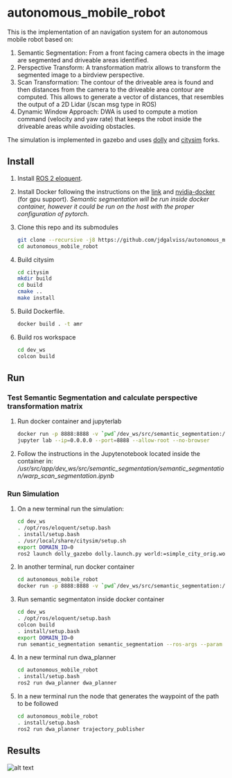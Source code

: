 # autonomous_mobile_robot
This is the implementation of an navigation system for an autonomous mobile robot based on:

1. Semantic Segmentation: From a front facing camera obects in the image are segmented and driveable areas identified.
2. Perspective Transform: A transformation matrix allows to transform the segmented image to a birdview perspective.
3. Scan Transformation: The contour of the driveable area is found and then distances from the camera to the driveable area contour are computed. This allows to generate a vector of distances, that resembles the output of a 2D Lidar (/scan msg type in ROS)
4. Dynamic Window Approach: DWA is used to compute a motion command (velocity and yaw rate) that keeps the robot inside the driveable areas while avoiding obstacles.

The simulation is implemented in gazebo and uses [dolly](https://github.com/chapulina/dolly) and [citysim](https://github.com/osrf/citysim) forks.

## Install
1. Install [ROS 2 eloquent](https://index.ros.org/doc/ros2/Installation/Eloquent/Linux-Install-Debians/).

2. Install Docker following the instructions on the [link](https://docs.docker.com/engine/install/ubuntu/) and [nvidia-docker](https://github.com/NVIDIA/nvidia-docker) (for gpu support). *Semantic segmentation will be run inside docker container, however it could be run on the host with the proper configuration of pytorch*.

3. Clone this repo and its submodules 
    ```bash
    git clone --recursive -j8 https://github.com/jdgalviss/autonomous_mobile_robot.git
    cd autonomous_mobile_robot
    ```

4. Build citysim
    ```bash
    cd citysim
    mkdir build
    cd build
    cmake ..
    make install
    ```

5. Build Dockerfile.
    ```bash
    docker build . -t amr
    ```

6. Build ros workspace
    ```bash
    cd dev_ws
    colcon build
    ```
## Run

### Test Semantic Segmentation and calculate perspective transformation matrix

1. Run docker container and jupyterlab
    ```bash
    docker run -p 8888:8888 -v `pwd`/dev_ws/src/semantic_segmentation:/usr/src/app/dev_ws/src/semantic_segmentation -it --rm --gpus all amr 
    jupyter lab --ip=0.0.0.0 --port=8888 --allow-root --no-browser
    ```

2. Follow the instructions in the Jupytenotebook located inside the container in: */usr/src/app/dev_ws/src/semantic_segmentation/semantic_segmentation/warp_scan_segmentation.ipynb*

### Run Simulation
1. On a new terminal run the simulation:
    ```bash
    cd dev_ws
    . /opt/ros/eloquent/setup.bash 
    . install/setup.bash
    . /usr/local/share/citysim/setup.sh
    export DOMAIN_ID=0
    ros2 launch dolly_gazebo dolly.launch.py world:=simple_city_orig.world
    ```
2. In another terminal, run docker container
    ```bash
    cd autonomous_mobile_robot
    docker run -p 8888:8888 -v `pwd`/dev_ws/src/semantic_segmentation:/usr/src/app/dev_ws/src/semantic_segmentation -it --rm --gpus all amr 
    ```
3. Run semantic segmentaton inside docker container
    ```bash
    cd dev_ws
    . /opt/ros/eloquent/setup.bash 
    colcon build
    . install/setup.bash
    export DOMAIN_ID=0
    run semantic_segmentation semantic_segmentation --ros-args --param use_sim_time:=true
    ```
4. In a new terminal run dwa_planner
    ```bash
    cd autonomous_mobile_robot
    . install/setup.bash
    ros2 run dwa_planner dwa_planner 
    ```
5. In a new terminal run the node that generates the waypoint of the path to be followed
    ```bash
    cd autonomous_mobile_robot
    . install/setup.bash
    ros2 run dwa_planner trajectory_publisher 
    ```

## Results
![alt text](imgs/results.gif "Title")

<!-- # Launch Doly
cd dev_ws
. /opt/ros/eloquent/setup.bash 
. /usr/share/gazebo/setup.sh
. /usr/local/share/citysim/setup.sh
. install/setup.bash
export DOMAIN_ID=0
ros2 launch dolly_gazebo dolly.launch.py world:=simple_city_orig.world

# Launch semantic
cd dev_ws
. /opt/ros/eloquent/setup.bash 
colcon build
. install/setup.bash
export DOMAIN_ID=0

ros2 run semantic_segmentation semantic_segmentation  -->
